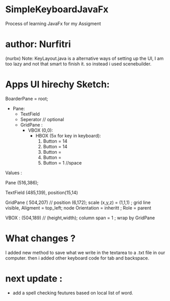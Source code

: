 # SimpleKeyboardJavaFx
Process of learning JavaFx for my Assigment


# author: Nurfitri


(nurbx) Note: KeyLayout.java is a alternative ways of setting up the UI, I am too lazy and not that smart to finish it. so instead i used scenebuilder.

# Apps UI hirechy Sketch:

BoarderPane = root;
- Pane:
	- TextField
	- Seperator // optional
	- GridPane :
		- VBOX (0,0):
			- HBOX (5x for key in keyboard):
				1. Button = 14
				2. Button = 14
				3. Button = 
				4. Button = 
				5. Button = 1 //space

Values :

Pane (516,386);

TextField (485,139), position(15,14)

GridPane ( 504,207) // position (6,172); scale (x,y,z) = (1,1,1) ; grid line visible, Aligment = top_left; node Orientation = inheritt ; Role = parent

VBOX : (504,189) // (height,width); column span = 1 ; wrap by GridPane

# What changes ?
I added new method to save what we write in the textarea to a .txt file in our computer.
then i added other keyboard code for tab and backspace.

# next update :
  - add a spell checking feutures based on local list of word.
